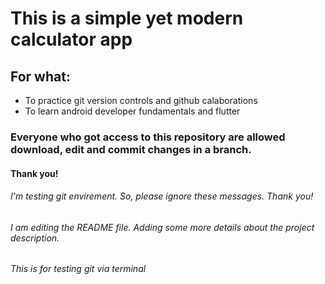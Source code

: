 # This is a simple yet modern calculator app

## For what:
- To practice git version controls and github calaborations
- To learn android developer fundamentals and flutter

### Everyone who got access to this repository are allowed download, edit and commit changes in a branch.

#### Thank you!

###### I'm testing git envirement. So, please ignore these messages. Thank you!
###### I am editing the README file. Adding some more details about the project description.
###### This is for testing git via terminal
